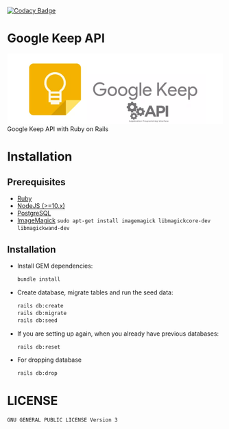 [![Codacy Badge](https://app.codacy.com/project/badge/Grade/f644447a7b3442479e485f1821c45ab8)](https://www.codacy.com/gh/nejdetkadir/google-keep-api/dashboard?utm_source=github.com&amp;utm_medium=referral&amp;utm_content=nejdetkadir/google-keep-api&amp;utm_campaign=Badge_Grade)

# Google Keep API
![logo](docs/logo.png)
Google Keep API with Ruby on Rails

# Installation
## Prerequisites
- [Ruby](https://rvm.io/)
- [NodeJS (>=10.x)](https://nodejs.org/en/download/package-manager/#debian-and-ubuntu-based-linux-distributions)
- [PostgreSQL](https://www.postgresql.org/download/)
- [ImageMagick](https://imagemagick.org/) `sudo apt-get install imagemagick libmagickcore-dev libmagickwand-dev`

## Installation
- Install GEM dependencies:

  ```bash
  bundle install
  ```

- Create database, migrate tables and run the seed data:

  ```bash
  rails db:create
  rails db:migrate
  rails db:seed
  ```

- If you are setting up again, when you already have previous databases:

  ```bash
  rails db:reset
  ```
- For dropping database
  ```bash
  rails db:drop
  ``` 

# LICENSE
```
GNU GENERAL PUBLIC LICENSE Version 3
```